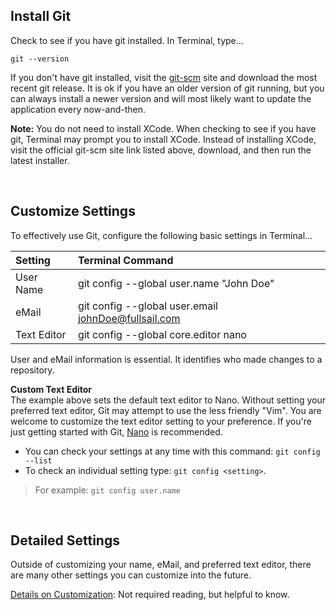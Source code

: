 ## Install Git  

Check to see if you have git installed. In Terminal, type...

``` 
git --version 

```

If you don't have git installed, visit the [git-scm](https://git-scm.com/) site and download the most recent git release. It is ok if you have an older version of git running, but you can always install a newer version and will most likely want to update the application every now-and-then. 

**Note:** You do not need to install XCode. When checking to see if you have git, Terminal may prompt you to install XCode. Instead of installing XCode, visit the official git-scm site link listed above, download, and then run the latest installer.   


<br>

## Customize Settings

To effectively use Git, configure the following basic settings in Terminal...


| Setting | Terminal Command |
|:------------- |:-------------|
| User Name | git config --global user.name "John Doe" |
| eMail | git config --global user.email johnDoe@fullsail.com |
| Text Editor | git config --global core.editor nano |

User and eMail information is essential. It identifies who made changes to a repository. 

**Custom Text Editor**  
The example above sets the default text editor to Nano. Without setting your preferred text editor, Git may attempt to use the less friendly "Vim". You are welcome to customize the text editor setting to your preference. If you're just getting started with Git, [Nano](https://medium.com/linode-cube/emacs-nano-or-vim-choose-your-terminal-based-text-editor-wisely-8f3826c92a68) is recommended. 

* You can check your settings at any time with this command: `git config --list`  
* To check an individual setting type: `git config <setting>`. 

> For example: `git config user.name`

<br>
 
## Detailed Settings

Outside of customizing your name, eMail, and preferred text editor, there are many other settings you can customize into the future. 

[Details on Customization](2_2a_install_setup_git_details.md): Not required reading, but helpful to know. 



